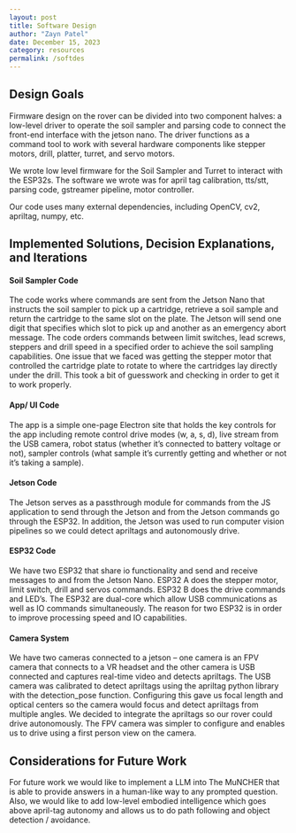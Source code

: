 ```yaml
---
layout: post
title: Software Design
author: "Zayn Patel"
date: December 15, 2023
category: resources
permalink: /softdes
---
```

## Design Goals
Firmware design on the rover can be divided into two component halves: a low-level driver to operate the soil sampler and parsing code to connect the front-end interface with the jetson nano. The driver functions as a command tool to work with several hardware components like stepper motors, drill, platter, turret, and servo motors.

We wrote low level firmware for the Soil Sampler and Turret to interact with the ESP32s. The software we wrote was for april tag calibration, tts/stt, parsing code, gstreamer pipeline, motor controller.

Our code uses many external dependencies, including OpenCV, cv2, apriltag, numpy, etc.
 
## Implemented Solutions, Decision Explanations, and Iterations

#### Soil Sampler Code
The code works where commands are sent from the Jetson Nano that instructs the soil sampler to pick up a cartridge, retrieve a soil sample and return the cartridge to the same slot on the plate. The Jetson will send one digit that specifies which slot to pick up and another as an emergency abort message. The code orders commands between limit switches, lead screws, steppers and drill speed in a specified order to achieve the soil sampling capabilities. One issue that we faced was getting the stepper motor that controlled the cartridge plate to rotate to where the cartridges lay directly under the drill. This took a bit of guesswork and checking in order to get it to work properly.

#### App/ UI Code
The app is a simple one-page Electron site that holds the key controls for the app including remote control drive modes (w, a, s, d), live stream from the USB camera, robot status (whether it’s connected to battery voltage or not), sampler controls (what sample it’s currently getting and whether or not it’s taking a sample). 

#### Jetson Code
The Jetson serves as a passthrough module for commands from the JS application to send through the Jetson and from the Jetson commands go through the ESP32. In addition, the Jetson was used to run computer vision pipelines so we could detect apriltags and autonomously drive. 

#### ESP32 Code 
We have two ESP32 that share io functionality and send and receive messages to and from the Jetson Nano. ESP32 A does the stepper motor, limit switch, drill and servos commands. ESP32 B does the drive commands and LED’s. The ESP32 are dual-core which allow USB communications as well as IO commands simultaneously. The reason for two ESP32 is in order to improve processing speed and IO capabilities. 

#### Camera System
We have two cameras connected to a jetson – one camera is an FPV camera that connects to a VR headset and the other camera is USB connected and captures real-time video and detects apriltags. The USB camera was calibrated to detect apriltags using the apriltag python library with the detection_pose function. Configuring this gave us focal length and optical centers so the camera would focus and detect apriltags from multiple angles. We decided to integrate the apriltags so our rover could drive autonomously. The FPV camera was simpler to configure and enables us to drive using a first person view on the camera. 

## Considerations for Future Work
For future work we would like to implement a LLM into The MuNCHER that is able to provide answers in a human-like way to any prompted question. Also, we would like to add low-level embodied intelligence which goes above april-tag autonomy and allows us to do path following and object detection / avoidance.
